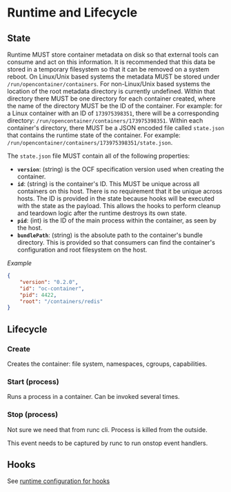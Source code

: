 # Runtime and Lifecycle

## State

Runtime MUST store container metadata on disk so that external tools can consume and act on this information.
It is recommended that this data be stored in a temporary filesystem so that it can be removed on a system reboot.
On Linux/Unix based systems the metadata MUST be stored under `/run/opencontainer/containers`.
For non-Linux/Unix based systems the location of the root metadata directory is currently undefined.
Within that directory there MUST be one directory for each container created, where the name of the directory MUST be the ID of the container.
For example: for a Linux container with an ID of `173975398351`, there will be a corresponding directory: `/run/opencontainer/containers/173975398351`.
Within each container's directory, there MUST be a JSON encoded file called `state.json` that contains the runtime state of the container.
For example: `/run/opencontainer/containers/173975398351/state.json`.

The `state.json` file MUST contain all of the following properties:

* **`version`**: (string) is the OCF specification version used when creating the container.
* **`id`**: (string) is the container's ID.
This MUST be unique across all containers on this host.
There is no requirement that it be unique across hosts.
The ID is provided in the state because hooks will be executed with the state as the payload.
This allows the hooks to perform cleanup and teardown logic after the runtime destroys its own state.
* **`pid`**: (int) is the ID of the main process within the container, as seen by the host.
* **`bundlePath`**: (string) is the absolute path to the container's bundle directory.
This is provided so that consumers can find the container's configuration and root filesystem on the host.

*Example*

```json
{
    "version": "0.2.0",
    "id": "oc-container",
    "pid": 4422,
    "root": "/containers/redis"
}
```

## Lifecycle

### Create

Creates the container: file system, namespaces, cgroups, capabilities.

### Start (process)

Runs a process in a container.
Can be invoked several times.

### Stop (process)

Not sure we need that from runc cli.
Process is killed from the outside.

This event needs to be captured by runc to run onstop event handlers.

## Hooks

See [runtime configuration for hooks](./runtime-config.md)
